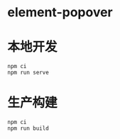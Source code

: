 ﻿# element-popover

# 本地开发
```shell script
npm ci
npm run serve
```

# 生产构建
```shell script
npm ci
npm run build
```


